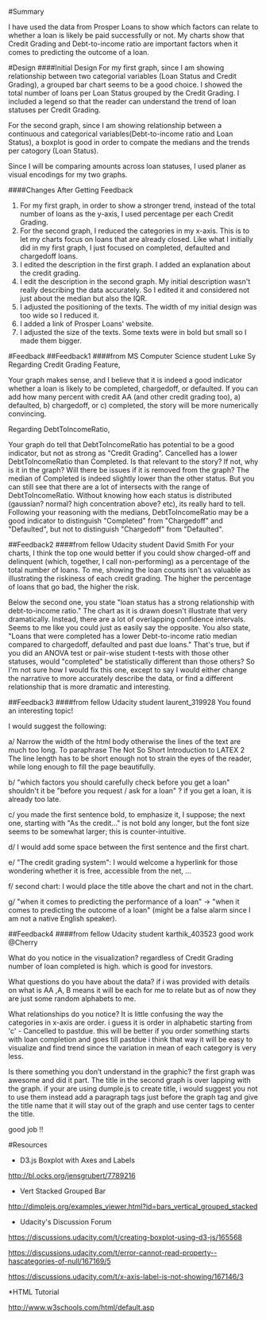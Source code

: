 #Summary

I have used the data from Prosper Loans to show which factors can relate to whether a loan is likely be paid successfully or not. My charts show that Credit Grading and Debt-to-income ratio are important factors when it comes to predicting the outcome of a loan.

#Design
####Initial Design
For my first graph, since I am showing relationship between two categorial variables (Loan Status and Credit Grading), a grouped bar chart seems to be a good choice. I showed the total number of loans per Loan Status grouped by the Credit Grading. I included a legend so that the reader can understand the trend of loan statuses per Credit Grading.

For the second graph, since I am showing relationship between a continuous and categorical variables(Debt-to-income ratio and Loan Status), a boxplot is good in order to compate the medians and the trends per catogory (Loan Status).

Since I will be comparing amounts across loan statuses, I used planer as visual encodings for my two graphs.

####Changes After Getting Feedback
1. For my first graph, in order to show a stronger trend, instead of the total number of loans as the y-axis, I used percentage per each Credit Grading.
2. For the second graph, I reduced the categories in my x-axis. This is to let my charts focus on loans that are already closed. Like what I initially did in my first graph, I just focused on completed, defaulted and chargedoff loans. 
3. I edited the description in the first graph. I added an explanation about the credit grading.
4. I edit the description in the second graph. My initial description wasn't really describing the data accurately. So I edited it and considered not just about the median but also the IQR.
5. I adjusted the positioning of the texts. The width of my initial design was too wide so I reduced it.
6. I added a link of Prosper Loans' website.
7. I adjusted the size of the texts. Some texts were in bold but small so I made them bigger.

#Feedback
##Feedback1
####from MS Computer Science student Luke Sy
Regarding Credit Grading Feature,

Your graph makes sense, and I believe that it is indeed a good indicator whether a loan is likely to be completed, chargedoff, or defaulted.
If you can add how many percent with credit AA (and other credit grading too), a) defaulted, b) chargedoff, or c) completed, the story will be more numerically convincing.

Regarding DebtToIncomeRatio,

Your graph do tell that DebtToIncomeRatio has potential to be a good indicator, but not as strong as "Credit Grading".
Cancelled has a lower DebtToIncomeRatio than Completed. Is that relevant to the story? If not, why is it in the graph? Will there be issues if it is removed from the graph?
The median of Completed is indeed slightly lower than the other status. But you can still see that there are a lot of intersects with the range of DebtToIncomeRatio. Without knowing how each status is distributed (gaussian? normal? high concentration above? etc), its really hard to tell. 
Following your reasoning with the medians, DebtToIncomeRatio may be a good indicator to distinguish "Completed" from "Chargedoff" and "Defaulted", but not to distinguish "Chargedoff" from "Defaulted".

##Feedback2
####from fellow Udacity student David Smith
For your charts, I think the top one would better if you could show charged-off and delinquent (which, together, I call non-performing) as a percentage of the total number of loans. To me, showing the loan counts isn't as valuable as illustrating the riskiness of each credit grading. The higher the percentage of loans that go bad, the higher the risk.

Below the second one, you state "loan status has a strong relationship with debt-to-income ratio." The chart as it is drawn doesn't illustrate that very dramatically. Instead, there are a lot of overlapping confidence intervals. Seems to me like you could just as easily say the opposite. You also state, "Loans that were completed has a lower Debt-to-income ratio median compared to chargedoff, defaulted
and past due loans." That's true, but if you did an ANOVA test or pair-wise student t-tests with those other statuses, would "completed" be statistically different than those others? So I'm not sure how I would fix this one, except to say I would either change the narrative to more accurately describe the data, or find a different relationship that is more dramatic and interesting.

##Feedback3
####from fellow Udacity student laurent_319928
You found an interesting topic!

I would suggest the following:

a/ Narrow the width of the html body otherwise the lines of the text are much too long.
To paraphrase The Not So Short Introduction to LATEX 2
The line length has to be short enough not to strain the eyes of the reader, while long enough to fill the page beautifully.

b/ "which factors you should carefully check before you get a loan"
shouldn't it be "before you request / ask for a loan" ? if you get a loan, it is already too late.

c/ you made the first sentence bold, to emphasize it, I suppose; the next one, starting with "As the credit..." is not bold any longer, but the font size seems to be somewhat larger; this is counter-intuitive.

d/ I would add some space between the first sentence and the first chart.

e/ "The credit grading system": I would welcome a hyperlink for those wondering whether it is free, accessible from the net, ...

f/ second chart: I would place the title above the chart and not in the chart.

g/ "when it comes to predicting the performance of a loan"
-> "when it comes to predicting the outcome of a loan" (might be a false alarm since I am not a native English speaker).

##Feedback4
####from fellow Udacity student karthik_403523
good work @Cherry 

What do you notice in the visualization?
regardless of Credit Grading number of loan completed is high. which is good for investors.

What questions do you have about the data?
if i was provided with details on what is AA ,A, B means it will be each for me to relate but as of now they are just some random alphabets to me.

What relationships do you notice?
It is little confusing the way the categories in x-axis are order. i guess it is order in alphabetic starting from 'c' - Cancelled to pastdue. this will be better if you order something starts with loan completion and goes till pastdue i think that way it will be easy to visualize and find trend since the variation in mean of each category is very less.

Is there something you don’t understand in the graphic?
the first graph was awesome and did it part. The title in the second graph is over lapping with the graph. if your are using dumple.js to create title, i would suggest you not to use them instead add a paragraph tags just before the graph tag and give the title name that it will stay out of the graph and use center tags to center the title.

good job !!

#Resources

* D3.js Boxplot with Axes and Labels

http://bl.ocks.org/jensgrubert/7789216

* Vert Stacked Grouped Bar

http://dimplejs.org/examples_viewer.html?id=bars_vertical_grouped_stacked

* Udacity's Discussion Forum

https://discussions.udacity.com/t/creating-boxplot-using-d3-js/165568

https://discussions.udacity.com/t/error-cannot-read-property--hascategories-of-null/167169/5

https://discussions.udacity.com/t/x-axis-label-is-not-showing/167146/3

*HTML Tutorial

http://www.w3schools.com/html/default.asp
